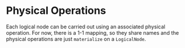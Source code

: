 # Physical Operations

Each logical node can be carried out using an associated physical operation.
For now, there is a 1-1 mapping, so they share names and the physical
operations are just `materialize` on a `LogicalNode`.
